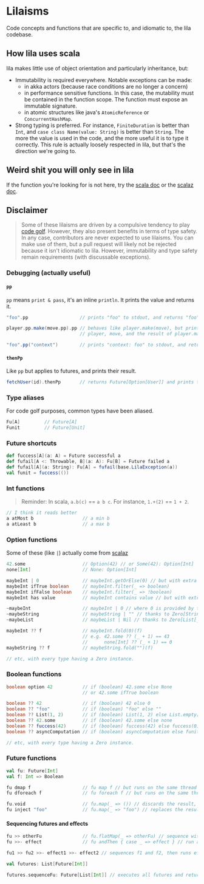 # Lilaisms

Code concepts and functions that are specific to, and idiomatic to, the lila codebase.

## How lila uses scala

lila makes little use of object orientation and particularly inheritance, but:

- Immutability is required everywhere. Notable exceptions can be made:
  - in akka actors (because race conditions are no longer a concern)
  - in performance sensitive functions. In this case, the mutability
    must be contained in the function scope. The function must expose
    an immutable signature.
  - in atomic structures like java's `AtomicReference` or `ConcurrentHashMap`.
- Strong typing is preferred. For instance, `FiniteDuration` is better than `Int`,
  and `case class Name(value: String)` is better than `String`.
  The more the value is used in the code, and the more useful it is to type it correctly.
  This rule is actually loosely respected in lila, but that's the direction we're going to.

## Weird shit you will only see in lila

If the function you're looking for is not here,
try the [scala doc](https://www.scala-lang.org/files/archive/api/current/)
or the [scalaz doc](https://javadoc.io/doc/org.scalaz/scalaz-core_2.13/7.2.30/scalaz/index.html).

## Disclaimer

> Some of these lilaisms are driven by a compulsive tendency to play [code golf](https://en.wikipedia.org/wiki/Code_golf).
> However, they also present benefits in terms of type safety.
> In any case, contributors are never expected to use lilaisms. You can make use of them,
> but a pull request will likely not be rejected because it isn't idiomatic to lila.
> However, immutability and type safety remain requirements (with discussable exceptions).

### Debugging (actually useful)

#### `pp`

`pp` means `print & pass`, it's an inline `println`.
It prints the value and returns it.

```scala
"foo".pp                   // prints "foo" to stdout, and returns "foo"

player.pp.make(move.pp).pp // behaves like player.make(move), but prints
                           // player, move, and the result of player.make(move)

"foo".pp("context")        // prints "context: foo" to stdout, and returns "foo"
```

#### `thenPp`

Like `pp` but applies to futures, and prints their result.

```scala
fetchUser(id).thenPp       // returns Future[Option[User]] and prints the Option[User] when available
```

### Type aliases

For code golf purposes, common types have been aliased.

```scala
Fu[A]         // Future[A]
Funit         // Future[Unit]
```

### Future shortcuts

```scala
def fuccess[A](a: A) = Future successful a
def fufail[A <: Throwable, B](a: A): Fu[B] = Future failed a
def fufail[A](a: String): Fu[A] = fufail(base.LilaException(a))
val funit = fuccess(())
```

### Int functions

> Reminder: In scala, `a.b(c)` == `a b c`. For instance, `1.+(2)` == `1 + 2`.

```scala
// I think it reads better
a atMost b                  // a min b
a atLeast b                 // a max b
```

### Option functions

Some of these (like `|`) actually come from [scalaz](https://github.com/scalaz/scalaz)

```scala
42.some                     // Option(42) // or Some(42): Option[Int]
none[Int]                   // None: Option[Int]

maybeInt | 0                // maybeInt.getOrElse(0) // but with extra type safety
maybeInt ifTrue boolean     // maybeInt.filter(_ => boolean)
maybeInt ifFalse boolean    // maybeInt.filter(_ => !boolean)
maybeInt has value          // maybeInt contains value // but with extra type safety

~maybeInt                   // maybeInt | 0 // where 0 is provided by the Zero[Int] typeclass instance
~maybeString                // maybeString | "" // thanks to Zero[String] typeclass instance
~maybeList                  // maybeList | Nil // thanks to Zero[List[_]] typeclass instance

maybeInt ?? f               // maybeInt.fold(0)(f)
                            // e.g. 42.some ?? (_ + 1) == 43
                            //      none[Int] ?? (_ + 1) == 0
maybeString ?? f            // maybeString.fold("")(f)

// etc, with every type having a Zero instance.
```

### Boolean functions

```scala
boolean option 42           // if (boolean) 42.some else None
                            // or 42.some ifTrue boolean

boolean ?? 42               // if (boolean) 42 else 0
boolean ?? "foo"            // if (boolean) "foo" else ""
boolean ?? List(1, 2)       // if (boolean) List(1, 2) else List.empty[Int]
boolean ?? 42.some          // if (boolean) 42.some else none
boolean ?? fuccess(42)      // if (boolean) fuccess(42) else fuccess(0)
boolean ?? asyncComputation // if (boolean) asyncComputation else funit

// etc, with every type having a Zero instance.
```

### Future functions

```scala
val fu: Future[Int]
val f: Int => Boolean

fu dmap f                   // fu map f // but runs on the same thread (perf tweak)
fu dforeach f               // fu foreach f // but runs on the same thread (perf tweak)

fu.void                     // fu.map(_ => ()) // discards the result, returns Funit
fu inject "foo"             // fu.map(_ => "foo") // replaces the result
```

#### Sequencing futures and effects

```scala
fu >> otherFu               // fu.flatMap(_ => otherFu) // sequence without using first result
fu >>- effect               // fu andThen { case _ => effect } // run a side effect after completion

fu1 >> fu2 >>- effect1 >>- effect2 // sequences f1 and f2, then runs effect1 then effect2
```

```scala
val futures: List[Future[Int]]

futures.sequenceFu: Future[List[Int]] // executes all futures and return one with a list of values
```
